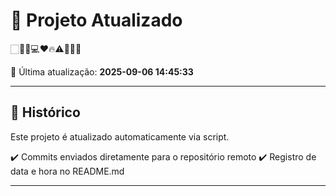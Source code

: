 # 🚀 Projeto Atualizado

🏻🙏🏻💻❤️🔥⚠️👍🏻🚨

📅 Última atualização: **2025-09-06 14:45:33**

---

## 📌 Histórico
Este projeto é atualizado automaticamente via script.

✔️ Commits enviados diretamente para o repositório remoto
✔️ Registro de data e hora no README.md

---
